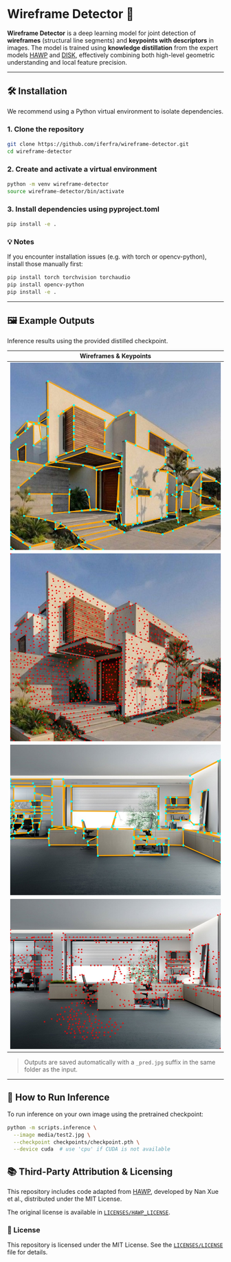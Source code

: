 # Wireframe Detector 🔷

**Wireframe Detector** is a deep learning model for joint detection of **wireframes** (structural line segments) and **keypoints with descriptors** in images. The model is trained using **knowledge distillation** from the expert models [HAWP](https://github.com/cherubicXN/hawp) and [DISK](https://github.com/cvlab-epfl/disk), effectively combining both high-level geometric understanding and local feature precision.

---

## 🛠️ Installation

We recommend using a Python virtual environment to isolate dependencies.

### 1. Clone the repository

```bash
git clone https://github.com/iferfra/wireframe-detector.git
cd wireframe-detector
```
### 2. Create and activate a virtual environment
```bash
python -m venv wireframe-detector
source wireframe-detector/bin/activate  
```

### 3. Install dependencies using pyproject.toml
```bash
pip install -e .
```
### 💡 Notes
If you encounter installation issues (e.g. with torch or opencv-python), install those manually first:
```bash
pip install torch torchvision torchaudio
pip install opencv-python
pip install -e .
```
---

## 🖼️ Example Outputs

Inference results using the provided distilled checkpoint.

| Wireframes & Keypoints |
|-----------------------|
| ![Output1](media/test_2_lines.jpg) |
| ![Output1](media/test_2_keypoints.jpg) |
| ![Output1](media/test_1_lines.jpg) |
| ![Output1](media/test_1_keypoints.jpg) |

> Outputs are saved automatically with a `_pred.jpg` suffix in the same folder as the input.

---

## 🧪 How to Run Inference

To run inference on your own image using the pretrained checkpoint:

```bash
python -m scripts.inference \
  --image media/test2.jpg \
  --checkpoint checkpoints/checkpoint.pth \
  --device cuda  # use 'cpu' if CUDA is not available
```

## 📚 Third-Party Attribution & Licensing

This repository includes code adapted from [HAWP](https://github.com/cherubicXN/hawp), developed by Nan Xue et al., distributed under the MIT License.

The original license is available in [`LICENSES/HAWP_LICENSE`](LICENSES/HAWP_LICENSE).

### 📄 License
This repository is licensed under the MIT License. See the [`LICENSES/LICENSE`](LICENSES/LICENSE) file for details.



